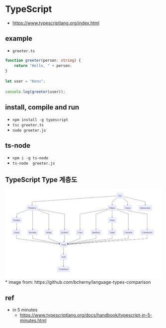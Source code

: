 # TypeScript
* https://www.typescriptlang.org/index.html

## example
* `greeter.ts`

```typescript
function greeter(person: string) {
    return "Hello, " + person;
}

let user = "Kenu";

console.log(greeter(user));
```

## install, compile and run
* `npm install -g typescript`
* `tsc greeter.ts`
* `node greeter.js`

## ts-node
* `npm i -g ts-node`
* `ts-node  greeter.js`

## TypeScript Type 계층도
<img src="images/typescript.mmd.png">
* image from: https://github.com/bcherny/language-types-comparison

## ref
* in 5 minutes
  * https://www.typescriptlang.org/docs/handbook/typescript-in-5-minutes.html
